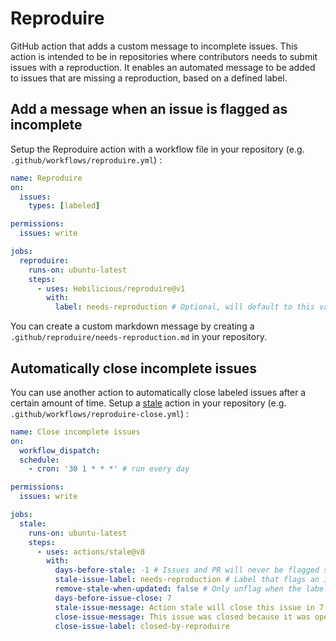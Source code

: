 # Reproduire

GitHub action that adds a custom message to incomplete issues.
This action is intended to be in repositories where contributors needs to submit issues with a reproduction.
It enables an automated message to be added to issues that are missing a reproduction, based on a defined label.

## Add a message when an issue is flagged as incomplete

Setup the Reproduire action with a workflow file in your repository (e.g. `.github/workflows/reproduire.yml`) :

```yaml
name: Reproduire
on:
  issues:
    types: [labeled]

permissions:
  issues: write

jobs:
  reproduire:
    runs-on: ubuntu-latest
    steps:
      - uses: Hebilicious/reproduire@v1
        with:
          label: needs-reproduction # Optional, will default to this value.
```

You can create a custom markdown message by creating a `.github/reproduire/needs-reproduction.md` in your repository.

## Automatically close incomplete issues

You can use another action to automatically close labeled issues after a certain amount of time.
Setup a [stale](https://github.com/actions/stale) action in your repository (e.g. `.github/workflows/reproduire-close.yml`) :

```yaml
name: Close incomplete issues
on:
  workflow_dispatch:
  schedule:
    - cron: '30 1 * * *' # run every day

permissions:
  issues: write

jobs:
  stale:
    runs-on: ubuntu-latest
    steps:
      - uses: actions/stale@v8
        with:
          days-before-stale: -1 # Issues and PR will never be flagged stale automatically.
          stale-issue-label: needs-reproduction # Label that flags an issue as stale.
          remove-stale-when-updated: false # Only unflag when the label is manually removed.
          days-before-issue-close: 7
          stale-issue-message: Action stale will close this issue in 7 days.
          close-issue-message: This issue was closed because it was open for 7 days without a valid reproduction.
          close-issue-label: closed-by-reproduire
```
